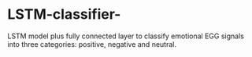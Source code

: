 # LSTM-classifier-
LSTM model plus fully connected layer to classify emotional EGG signals into three categories: positive, negative and neutral.
